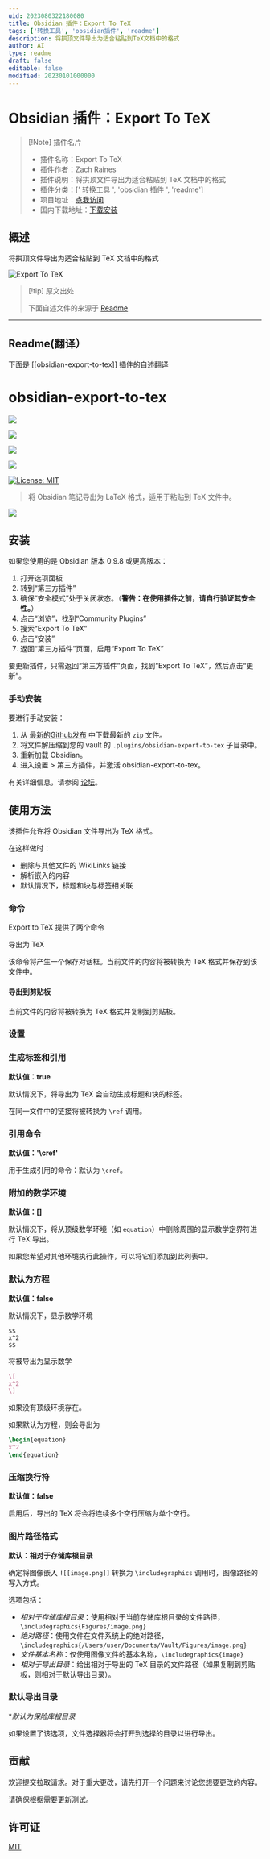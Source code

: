 ```yaml
---
uid: 2023080322180080
title: Obsidian 插件：Export To TeX
tags: ['转换工具', 'obsidian插件', 'readme']
description: 将拱顶文件导出为适合粘贴到TeX文档中的格式
author: AI
type: readme
draft: false
editable: false
modified: 20230101000000
---
```


# Obsidian 插件：Export To TeX

> [!Note] 插件名片
> - 插件名称：Export To TeX
> - 插件作者：Zach Raines
> - 插件说明：将拱顶文件导出为适合粘贴到 TeX 文档中的格式
> - 插件分类：[' 转换工具 ', 'obsidian 插件 ', 'readme']
> - 项目地址：[点我访问](https://github.com/raineszm/obsidian-export-to-tex)
> - 国内下载地址：[下载安装](https://pkmer.cn/products/plugin/pluginMarket/?obsidian-export-to-tex)

## 概述

将拱顶文件导出为适合粘贴到 TeX 文档中的格式

![Export To TeX](https://cdn.pkmer.cn/covers/obsidian-export-to-tex_new.gif!pkmer)

> [!tip] 原文出处
>
>下面自述文件的来源于 [Readme](https://ghproxy.net/https://raw.githubusercontent.com/raineszm/obsidian-export-to-tex/master/README.md)

---

## Readme(翻译）

下面是 [[obsidian-export-to-tex]] 插件的自述翻译

# obsidian-export-to-tex

[![](https://img.shields.io/github/v/release/raineszm/obsidian-export-to-tex?style=for-the-badge)](https://github.com/raineszm/obsidian-export-to-tex/releases/latest)

![](https://img.shields.io/github/commits-since/raineszm/obsidian-export-to-tex/latest?style=for-the-badge)

![](https://img.shields.io/github/manifest-json/minAppVersion/raineszm/obsidian-export-to-tex?color=red&label=Min%20Obsidian%20Version&style=for-the-badge)

![](https://img.shields.io/github/downloads/raineszm/obsidian-export-to-tex/total?style=for-the-badge)

[![License: MIT](https://img.shields.io/badge/License-MIT-yellow.svg?style=for-the-badge)](#license)

> 将 Obsidian 笔记导出为 LaTeX 格式，适用于粘贴到 TeX 文件中。

![](https://raw.githubusercontent.com/raineszm/obsidian-export-to-tex/master/images/export-to-clipboard.gif)

## 安装

如果您使用的是 Obsidian 版本 0.9.8 或更高版本：

1. 打开选项面板
2. 转到“第三方插件”
3. 确保“安全模式”处于关闭状态。（**警告：在使用插件之前，请自行验证其安全性。**）
4. 点击“浏览”，找到“Community Plugins”
5. 搜索“Export To TeX”
6. 点击“安装”
7. 返回“第三方插件”页面，启用“Export To TeX”

要更新插件，只需返回“第三方插件”页面，找到“Export To TeX”，然后点击“更新”。

### 手动安装

要进行手动安装：

 1. 从 [最新的Github发布](https://github.com/raineszm/obsidian-export-to-tex/releases/latest) 中下载最新的 `zip` 文件。
 2. 将文件解压缩到您的 vault 的 `.plugins/obsidian-export-to-tex` 子目录中。
 3. 重新加载 Obsidian。
 4. 进入设置 > 第三方插件，并激活 obsidian-export-to-tex。

有关详细信息，请参阅 [论坛](https://forum.obsidian.md/t/plugins-mini-faq/7737)。

## 使用方法

该插件允许将 Obsidian 文件导出为 TeX 格式。

在这样做时：

- 删除与其他文件的 WikiLinks 链接
- 解析嵌入的内容
- 默认情况下，标题和块与标签相关联

### 命令

Export to TeX 提供了两个命令

导出为 TeX

该命令将产生一个保存对话框。当前文件的内容将被转换为 TeX 格式并保存到该文件中。

#### 导出到剪贴板

当前文件的内容将被转换为 TeX 格式并复制到剪贴板。

### 设置

### 生成标签和引用

**默认值：true**

默认情况下，将导出为 TeX 会自动生成标题和块的标签。

在同一文件中的链接将被转换为 `\ref` 调用。

### 引用命令

**默认值：'\cref'**

用于生成引用的命令：默认为 `\cref`。

### 附加的数学环境

**默认值：[]**

默认情况下，将从顶级数学环境（如 `equation`）中删除周围的显示数学定界符进行 TeX 导出。

如果您希望对其他环境执行此操作，可以将它们添加到此列表中。

### 默认为方程

**默认值：false**

默认情况下，显示数学环境

```
$$
x^2
$$
```

将被导出为显示数学

```latex
\[
x^2
\]
```

如果没有顶级环境存在。

如果默认为方程，则会导出为

```latex
\begin{equation}
x^2
\end{equation}
```

### 压缩换行符

**默认值：false**

启用后，导出的 TeX 将会将连续多个空行压缩为单个空行。

### 图片路径格式

**默认：相对于存储库根目录**

确定将图像嵌入 `![[image.png]]` 转换为 `\includegraphics` 调用时，图像路径的写入方式。

选项包括：

- *相对于存储库根目录*：使用相对于当前存储库根目录的文件路径，`\includegraphics{Figures/image.png}`
- *绝对路径*：使用文件在文件系统上的绝对路径，`\includegraphics{/Users/user/Documents/Vault/Figures/image.png}`
- *文件基本名称*：仅使用图像文件的基本名称，`\includegraphics{image}`
- *相对于导出目录*：给出相对于导出的 TeX 目录的文件路径（如果复制到剪贴板，则相对于默认导出目录）。

### 默认导出目录

**默认为保险库根目录*

如果设置了该选项，文件选择器将会打开到选择的目录以进行导出。

## 贡献

欢迎提交拉取请求。对于重大更改，请先打开一个问题来讨论您想要更改的内容。

请确保根据需要更新测试。

## 许可证

[MIT](https://choosealicense.com/licenses/mit/)
